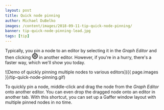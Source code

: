 ```yaml
---
layout: post
title: Quick node pinning
author: Michael DuBelko
images: /content/images/2018-09-11-tip-quick-node-pinning/
banner: tip-quick-node-pinning-lead.jpg
tags: [tip]
---
```


Typically, you pin a node to an editor by selecting it in the _Graph Editor_ and then clicking ![the pin button](/content/images/gaffer-ui/targetNodesUnlocked.png) in another editor. However, if you're in a hurry, there's a faster way, which we'll show you today.

![Demo of quickly pinning multiple nodes to various editors]({{ page.images }}/tip-quick-node-pinning.gif)

To quickly pin a node, middle-click and drag the node from the _Graph Editor_ onto another editor. You can even drop the dragged node onto an editor in another tab. With this shortcut, you can set up a Gaffer window layout with multiple pinned nodes in no time.
